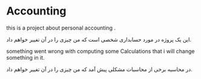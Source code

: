 # Accounting

this is a  project about personal accounting .

این یک پروژه در مورد حسابداری شخصی است که من چیزی را در آن تغییر خواهم داد.

something went wrong with computing some Calculations that i will change something in it.


در محاسبه برخی از محاسبات مشکلی پیش آمد که من چیزی را در آن تغییر خواهم داد.
